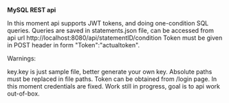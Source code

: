 **MySQL REST api**

In this moment api supports JWT tokens, and doing one-condition SQL queries.
Queries are saved in statements.json file, can be accessed from api url http://localhost:8080/api/statementID/condition
Token must be given in POST header in form "Token":"actualtoken".

Warnings:


key.key is just sample file, better generate your own key.
Absolute paths must be replaced in file paths.
Token can be obtained from /login page. In this moment credentials are fixed.
Work still in progress, goal is to api work out-of-box.